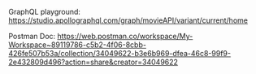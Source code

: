 GraphQL playground:
https://studio.apollographql.com/graph/movieAPI/variant/current/home


Postman Doc:
https://web.postman.co/workspace/My-Workspace~89119786-c5b2-4f06-8cbb-426fe507b53a/collection/34049622-b3e6b969-dfea-46c8-99f9-2e432809d496?action=share&creator=34049622